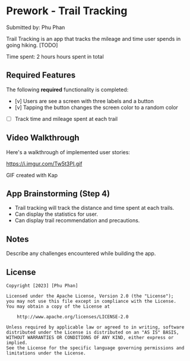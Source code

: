 # Prework - Trail Tracking

Submitted by: Phu Phan

Trail Tracking is an app that tracks the mileage and time user spends in going hiking. [TODO] 

Time spent: 2 hours hours spent in total

## Required Features

The following **required** functionality is completed:

- [v] Users are see a screen with three labels and a button
- [v] Tapping the button changes the screen color to a random color
- [ ] Track time and mileage spent at each trail
 
## Video Walkthrough

Here's a walkthrough of implemented user stories:

https://i.imgur.com/Tw5t3PI.gif

<!-- Replace this with whatever GIF tool you used! -->
GIF created with Kap  
<!-- Recommended tools:
[Kap](https://getkap.co/) for macOS
[ScreenToGif](https://www.screentogif.com/) for Windows
[peek](https://github.com/phw/peek) for Linux. -->

## App Brainstorming (Step 4)
- Trail tracking will track the distance and time spent at each trails.
- Can display the statistics for user.
- Can display trail recommendation and precautions.

## Notes

Describe any challenges encountered while building the app.

## License

    Copyright [2023] [Phu Phan]

    Licensed under the Apache License, Version 2.0 (the "License");
    you may not use this file except in compliance with the License.
    You may obtain a copy of the License at

        http://www.apache.org/licenses/LICENSE-2.0

    Unless required by applicable law or agreed to in writing, software
    distributed under the License is distributed on an "AS IS" BASIS,
    WITHOUT WARRANTIES OR CONDITIONS OF ANY KIND, either express or implied.
    See the License for the specific language governing permissions and
    limitations under the License.

